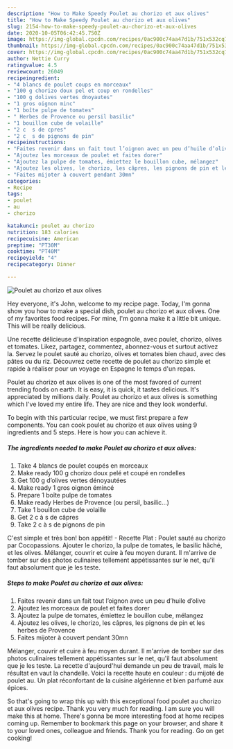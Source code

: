 ```yaml
---
description: "How to Make Speedy Poulet au chorizo et aux olives"
title: "How to Make Speedy Poulet au chorizo et aux olives"
slug: 2154-how-to-make-speedy-poulet-au-chorizo-et-aux-olives
date: 2020-10-05T06:42:45.750Z
image: https://img-global.cpcdn.com/recipes/0ac900c74aa47d1b/751x532cq70/poulet-au-chorizo-et-aux-olives-photo-principale-de-la-recette.jpg
thumbnail: https://img-global.cpcdn.com/recipes/0ac900c74aa47d1b/751x532cq70/poulet-au-chorizo-et-aux-olives-photo-principale-de-la-recette.jpg
cover: https://img-global.cpcdn.com/recipes/0ac900c74aa47d1b/751x532cq70/poulet-au-chorizo-et-aux-olives-photo-principale-de-la-recette.jpg
author: Nettie Curry
ratingvalue: 4.5
reviewcount: 26049
recipeingredient:
- "4 blancs de poulet coups en morceaux"
- "100 g chorizo doux pel et coup en rondelles"
- "100 g dolives vertes dnoyautes"
- "1 gros oignon minc"
- "1 boîte pulpe de tomates"
- " Herbes de Provence ou persil basilic"
- "1 bouillon cube de volaille"
- "2 c  s de cpres"
- "2 c  s de pignons de pin"
recipeinstructions:
- "Faites revenir dans un fait tout l’oignon avec un peu d’huile d’olive"
- "Ajoutez les morceaux de poulet et faites dorer"
- "Ajoutez la pulpe de tomates, émiettez le bouillon cube, mélangez"
- "Ajoutez les olives, le chorizo, les câpres, les pignons de pin et les herbes de Provence"
- "Faites mijoter à couvert pendant 30mn"
categories:
- Recipe
tags:
- poulet
- au
- chorizo

katakunci: poulet au chorizo 
nutrition: 183 calories
recipecuisine: American
preptime: "PT30M"
cooktime: "PT40M"
recipeyield: "4"
recipecategory: Dinner

---
```



![Poulet au chorizo et aux olives](https://img-global.cpcdn.com/recipes/0ac900c74aa47d1b/751x532cq70/poulet-au-chorizo-et-aux-olives-photo-principale-de-la-recette.jpg)

Hey everyone, it's John, welcome to my recipe page. Today, I'm gonna show you how to make a special dish, poulet au chorizo et aux olives. One of my favorites food recipes. For mine, I'm gonna make it a little bit unique. This will be really delicious.

Une recette délicieuse d&#39;inspiration espagnole, avec poulet, chorizo, olives et tomates. Likez, partagez, commentez, abonnez-vous et surtout activez la. Servez le poulet sauté au chorizo, olives et tomates bien chaud, avec des pâtes ou du riz. Découvrez cette recette de poulet au chorizo simple et rapide à réaliser pour un voyage en Espagne le temps d&#39;un repas.

Poulet au chorizo et aux olives is one of the most favored of current trending foods on earth. It is easy, it is quick, it tastes delicious. It's appreciated by millions daily. Poulet au chorizo et aux olives is something which I've loved my entire life. They are nice and they look wonderful.


To begin with this particular recipe, we must first prepare a few components. You can cook poulet au chorizo et aux olives using 9 ingredients and 5 steps. Here is how you can achieve it.

<!--inarticleads1-->

##### The ingredients needed to make Poulet au chorizo et aux olives:

1. Take 4 blancs de poulet coupés en morceaux
1. Make ready 100 g chorizo doux pelé et coupé en rondelles
1. Get 100 g d’olives vertes dénoyautées
1. Make ready 1 gros oignon émincé
1. Prepare 1 boîte pulpe de tomates
1. Make ready  Herbes de Provence (ou persil, basilic...)
1. Take 1 bouillon cube de volaille
1. Get 2 c à s de câpres
1. Take 2 c à s de pignons de pin


C&#39;est simple et très bon! bon appétit! - Recette Plat : Poulet sauté au chorizo par Cocopassions. Ajouter le chorizo, la pulpe de tomates, le basilic hâché, et les olives. Mélanger, couvrir et cuire à feu moyen durant. Il m&#39;arrive de tomber sur des photos culinaires tellement appétissantes sur le net, qu&#39;il faut absolument que je les teste. 

<!--inarticleads2-->

##### Steps to make Poulet au chorizo et aux olives:

1. Faites revenir dans un fait tout l’oignon avec un peu d’huile d’olive
1. Ajoutez les morceaux de poulet et faites dorer
1. Ajoutez la pulpe de tomates, émiettez le bouillon cube, mélangez
1. Ajoutez les olives, le chorizo, les câpres, les pignons de pin et les herbes de Provence
1. Faites mijoter à couvert pendant 30mn


Mélanger, couvrir et cuire à feu moyen durant. Il m&#39;arrive de tomber sur des photos culinaires tellement appétissantes sur le net, qu&#39;il faut absolument que je les teste. La recette d&#39;aujourd&#39;hui demande un peu de travail, mais le résultat en vaut la chandelle. Voici la recette haute en couleur : du mijoté de poulet au. Un plat réconfortant de la cuisine algérienne et bien parfumé aux épices. 

So that's going to wrap this up with this exceptional food poulet au chorizo et aux olives recipe. Thank you very much for reading. I am sure you will make this at home. There's gonna be more interesting food at home recipes coming up. Remember to bookmark this page on your browser, and share it to your loved ones, colleague and friends. Thank you for reading. Go on get cooking!
